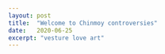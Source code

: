 ```yaml
---
layout: post
title:  "Welcome to Chinmoy controversies"
date:   2020-06-25
excerpt: "vesture love art"
---
```

